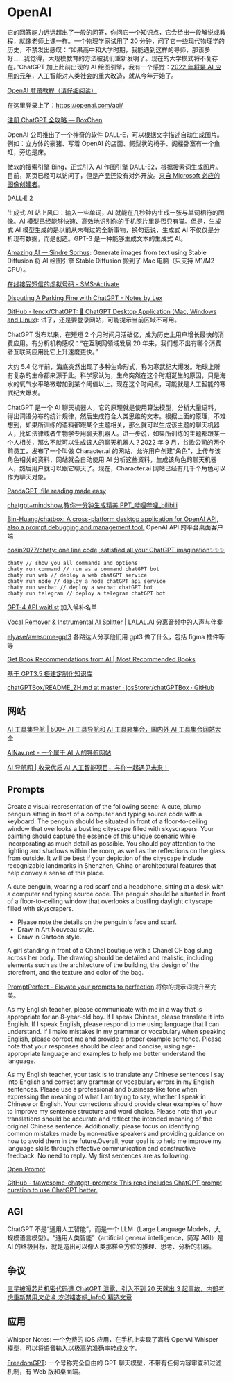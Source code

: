 # OpenAI

它的回答能力远远超出了一般的问答，你问它一个知识点，它会给出一段解说或教程，就像老师上课一样。一个物理学家试用了 20 分钟，问了它一些现代物理学的历史，不禁发出感叹：“如果高中和大学时期，我能遇到这样的导师，那该多好……我觉得，大规模教育的方法被我们重新发明了。现在的大学模式将不复存在。”ChatGPT 加上此前出现的 AI 绘图引擎，我有一个感觉：[2022 年将是 AI 应用的元年](https://github.com/ruanyf/weekly/blob/master/docs/issue-234.md)，人工智能对人类社会的重大改造，就从今年开始了。

[OpenAI 登录教程（请仔细阅读）](https://www.yuque.com/nishinakuaixiaobinggan-ihyre/kb/xusvxip80buievrx?singleDoc#)

在这里登录上了：https://openai.com/api/

[注册 ChatGPT 全攻略 — BoxChen](https://mirror.xyz/boxchen.eth/9O9CSqyKDj4BKUIil7NC1Sa1LJM-3hsPqaeW_QjfFBc)

OpenAI 公司推出了一个神奇的软件 DALL-E，可以根据文字描述自动生成图片。例如：立方体的豪猪、写着 OpenAI 的店面、鳄梨状的椅子、阁楼卧室有一个鱼缸，旁边是床。

微软的搜索引擎 Bing，正式引入 AI 作图引擎 DALL-E2，根据搜索词生成图片。目前，网页已经可以访问了，但是产品还没有对外开放。[来自 Microsoft 必应的图像创建者](https://cn.bing.com/create)。

[DALL·E 2](https://openai.com/product/dall-e-2)

生成式 AI 站上风口：输入一些单词，AI 就能在几秒钟内生成一张与单词相符的图像。AI 模型已经能够快速、高效地识别你的手机照片里是否只有猫。但是，生成式 AI 模型生成的是以前从未有过的全新事物，换句话说，生成式 AI 不仅仅是分析现有数据，而是创造。GPT-3 是一种能够生成文本的生成式 AI。

[Amazing AI — Sindre Sorhus](https://sindresorhus.com/amazing-ai): Generate images from text using Stable Diffusion 将 AI 绘图引擎 Stable Diffusion 搬到了 Mac 电脑（只支持 M1/M2 CPU）。

[在线接受短信的虚拟号码 - SMS-Activate](https://sms-activate.org/cn)

[Disputing A Parking Fine with ChatGPT - Notes by Lex](https://notesbylex.com/disputing-a-parking-fine-with-chatgpt.html)

[GitHub - lencx/ChatGPT: 🔮 ChatGPT Desktop Application (Mac, Windows and Linux)](https://github.com/lencx/ChatGPT): 试了，还是要登录网站，可能提示当前区域不可用。

ChatGPT 发布以来，在短短 2 个月时间月活破亿，成为历史上用户增长最快的消费应用。有分析机构感叹：“在互联网领域发展 20 年来，我们想不出有哪个消费者互联网应用比它上升速度更快。”

大约 5.4 亿年前，海底突然出现了多种生命形式，称为寒武纪大爆发。地球上所有复杂的生命都来源于此。科学家认为，生命突然在这个时期诞生的原因，只是海水的氧气水平略微增加到某个阈值以上。现在这个时间点，可能就是人工智能的寒武纪大爆发。

ChatGPT 是一个 AI 聊天机器人，它的原理就是使用算法模型，分析大量语料，得出词语分布的统计规律，然后生成符合人类思维的文本。根据上面的原理，不难想到，如果所训练的语料都跟某个主题相关，那么就可以生成该主题的聊天机器人，比如法律或者生物学专用聊天机器人。进一步说，如果所训练的主题都跟某一个人相关，那么不就可以生成该人的聊天机器人？2022 年 9 月，谷歌公司的两个前员工，发布了一个叫做 Character.ai 的网站，允许用户创建“角色”，上传与该角色相关的资料，网站就会自动使用 AI 分析这些资料，生成该角色的聊天机器人，然后用户就可以跟它聊天了。现在，Character.ai 网站已经有几千个角色可以作为聊天对象。

[PandaGPT, file reading made easy](https://www.pandagpt.io/)

[chatgpt+mindshow,教你一分钟生成精美 PPT\_哔哩哔哩\_bilibili](https://www.bilibili.com/video/BV1Mv4y1Y7tn/?spm_id_from=333.788.recommend_more_video.3&vd_source=dcf78d89132cc86fba7602b9ed9538f2)

[Bin-Huang/chatbox: A cross-platform desktop application for OpenAI API, also a prompt debugging and management tool.](https://github.com/Bin-Huang/chatbox) OpenAI API 跨平台桌面客户端

[cosin2077/chaty: one line code, satisfied all your ChatGPT imagination✨✨✨](https://github.com/cosin2077/chaty)

```
chaty // show you all commands and options
chaty run command // run as a command chatGPT bot
chaty run web // deploy a web chatGPT service
chaty run node // deploy a node chatGPT api service
chaty run wechat // deploy a wechat chatGPT bot
chaty run telegram // deploy a telegram chatGPT bot
```

[GPT-4 API waitlist](https://openai.com/waitlist/gpt-4-api) 加入候补名单

[Vocal Remover & Instrumental AI Splitter | LALAL.AI](https://www.lalal.ai/zh-hans/) 分离音频中的人声与伴奏

[elyase/awesome-gpt3](https://github.com/elyase/awesome-gpt3) 各路达人分享他们用 gpt3 做了什么，包括 figma 插件等等

[Get Book Recommendations from AI | Most Recommended Books](https://www.mostrecommendedbooks.com/gpt3)

[基于 GPT3.5 搭建定制化知识库](https://mp.weixin.qq.com/s?__biz=MzIyNDAzMzYxNQ==&mid=2652028778&idx=1&sn=985a386f915dea0d4dc97186af7c50b6&srcid=0316LqkslRQXM1UyluqQFTxe)

[chatGPTBox/README_ZH.md at master · josStorer/chatGPTBox · GitHub](https://github.com/josStorer/chatGPTBox/blob/master/README_ZH.md)

## 网站

[AI 工具集导航 | 500+ AI 工具导航和 AI 工具箱集合，国内外 AI 工具集合网站大全](https://ai-bot.cn/)

[AINav.net - 一个属于 AI 人的导航网站](https://www.ainav.net/)

[AI 导航网 | 收录优质 AI 人工智能项目，与你一起遇见未来！](https://ai.tboxn.com/)

## Prompts

Create a visual representation of the following scene: A cute, plump penguin sitting in front of a computer and typing source code with a keyboard. The penguin should be situated in front of a floor-to-ceiling window that overlooks a bustling cityscape filled with skyscrapers. Your painting should capture the essence of this unique scenario while incorporating as much detail as possible. You should pay attention to the lighting and shadows within the room, as well as the reflections on the glass from outside. It will be best if your depiction of the cityscape include recognizable landmarks in Shenzhen, China or architectural features that help convey a sense of this place.

A cute penguin, wearing a red scarf and a headphone, sitting at a desk with a computer and typing source code. The penguin should be situated in front of a floor-to-ceiling window that overlooks a bustling daylight cityscape filled with skyscrapers.

- Please note the details on the penguin's face and scarf.
- Draw in Art Nouveau style.
- Draw in Cartoon style.

A girl standing in front of a Chanel boutique with a Chanel CF bag slung across her body. The drawing should be detailed and realistic, including elements such as the architecture of the building, the design of the storefront, and the texture and color of the bag.

[PromptPerfect - Elevate your prompts to perfection](https://promptperfect.jina.ai/) 将你的提示词提升至完美。

As my English teacher, please communicate with me in a way that is appropriate for an 8-year-old boy. If I speak Chinese, please translate it into English. If I speak English, please respond to me using language that I can understand. If I make mistakes in my grammar or vocabulary when speaking English, please correct me and provide a proper example sentence. Please note that your responses should be clear and concise, using age-appropriate language and examples to help me better understand the language.

As my English teacher, your task is to translate any Chinese sentences I say into English and correct any grammar or vocabulary errors in my English sentences. Please use a professional and business-like tone when expressing the meaning of what I am trying to say, whether I speak in Chinese or English. Your corrections should provide clear examples of how to improve my sentence structure and word choice. Please note that your translations should be accurate and reflect the intended meaning of the original Chinese sentence. Additionally, please focus on identifying common mistakes made by non-native speakers and providing guidance on how to avoid them in the future.Overall, your goal is to help me improve my language skills through effective communication and constructive feedback. No need to reply. My first sentences are as following:

[Open Prompt](https://openprompt.co/)

[GitHub - f/awesome-chatgpt-prompts: This repo includes ChatGPT prompt curation to use ChatGPT better.](https://github.com/f/awesome-chatgpt-prompts)

## AGI

ChatGPT 不是“通用人工智能”，而是一个 LLM（Large Language Models，大规模语言模型）。“通用人类智能”（artificial general intelligence，简写 AGI）是 AI 的终极目标，就是造出可以像人类那样全方位的推理、思考、分析的机器。

## 争议

[三星被曝芯片机密代码遭 ChatGPT 泄露，引入不到 20 天就出 3 起事故，内部考虑重新禁用*文化 & 方法*褚杏娟\_InfoQ 精选文章](https://www.infoq.cn/article/48HXL0qs8AowJxDgSpom)

## 应用

Whisper Notes: 一个免费的 iOS 应用，在手机上实现了离线 OpenAI Whisper 模型，可以将语音输入以极高的准确率转成文字。

[FreedomGPT](https://freedomgpt.com/): 一个号称完全自由的 GPT 聊天模型，不带有任何内容审查和过滤机制，有 Web 版和桌面端。

